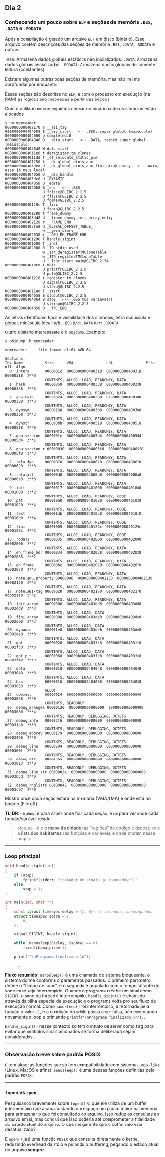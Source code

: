 ## Dia 2

### Conhecendo um pouco sobre `ELF` e seções de memória `.BSS`, `.DATA` e `.RODATA`

Após a compilação é gerado um arquivo `ELF` em disco (binário). Esse arquivo contém descrições das seções de memória `.BSS`, `.DATA`, `.RODATA` e outras.

`.BSS`: Armazena dados globais estáticos não inicializados.
`.DATA`: Armazena dados globais inicializados.
`.RODATA`: Armazena dados globais de somente leitura (constantes).

Existem algumas outras boas seções de memória, mas não irei me aprofundar por enquanto.

Essas seções são descritas no `ELF`, e com o processo em execução (na RAM) as regiões são mapeadas a partir das seções.

Com o utilitário `nm` conseguimos checar no binário onde os símbolos estão alocados

```
$ nm memreader
0000000000402170 r __abi_tag
0000000000404058 B __bss_start   <-- .BSS, super global (maiúsculo)
0000000000404060 b completed.0
0000000000404048 D __data_start   <-- .DATA, também super global (maiúsculo)
0000000000404048 W data_start
00000000004011e0 t deregister_tm_clones
00000000004011d0 T _dl_relocate_static_pie
0000000000401250 t __do_global_dtors_aux
0000000000403de0 d __do_global_dtors_aux_fini_array_entry   <-- .DATA, esse já mais local
0000000000404050 D __dso_handle
0000000000403de8 d _DYNAMIC
0000000000404058 D _edata
0000000000404068 B _end   <-- .BSS
                 U fclose@GLIBC_2.2.5
                 U fflush@GLIBC_2.2.5
                 U fgets@GLIBC_2.2.5
000000000040129c T _fini
                 U fopen@GLIBC_2.2.5
0000000000401280 t frame_dummy
0000000000403dd8 d __frame_dummy_init_array_entry
0000000000402128 r __FRAME_END__
0000000000403fe8 d _GLOBAL_OFFSET_TABLE_
                 w __gmon_start__
0000000000402038 r __GNU_EH_FRAME_HDR
0000000000401290 T handle_sigint
0000000000401000 T _init
0000000000402000 R _IO_stdin_used
                 w _ITM_deregisterTMCloneTable
                 w _ITM_registerTMCloneTable
                 U __libc_start_main@GLIBC_2.34
00000000004010c0 T main
                 U printf@GLIBC_2.2.5
                 U puts@GLIBC_2.2.5
0000000000401210 t register_tm_clones
                 U signal@GLIBC_2.2.5
                 U sleep@GLIBC_2.2.5
00000000004011a0 T _start
0000000000404058 B stdout@GLIBC_2.2.5
0000000000404064 B stop   <-- .BSS tua variável!!
                 U strcspn@GLIBC_2.2.5
0000000000404058 D __TMC_END__
```

As letras identificam tipos e visibilidade dos símbolos, letra maiúscula é global, minúscula local:
`B/b`: `.BSS`
`D/d`: `.DATA`
`R/r`: `.RODATA`

Outro utilitário interessante é o `objdump`.
Exemplo:

```
$ objdump -h memreader

memreader:     file format elf64-x86-64

Sections:
Idx Name          Size      VMA               LMA               File off  Algn
  0 .interp       0000001c  0000000000400318  0000000000400318  00000318  2**0
                  CONTENTS, ALLOC, LOAD, READONLY, DATA
  1 .hash         00000050  0000000000400338  0000000000400338  00000338  2**3
                  CONTENTS, ALLOC, LOAD, READONLY, DATA
  2 .gnu.hash     00000024  0000000000400388  0000000000400388  00000388  2**3
                  CONTENTS, ALLOC, LOAD, READONLY, DATA
  3 .dynsym       00000168  00000000004003b0  00000000004003b0  000003b0  2**3
                  CONTENTS, ALLOC, LOAD, READONLY, DATA
  4 .dynstr       000000bb  0000000000400518  0000000000400518  00000518  2**0
                  CONTENTS, ALLOC, LOAD, READONLY, DATA
  5 .gnu.version  0000001e  00000000004005d4  00000000004005d4  000005d4  2**1
                  CONTENTS, ALLOC, LOAD, READONLY, DATA
  6 .gnu.version_r 00000030  00000000004005f8  00000000004005f8  000005f8  2**3
                  CONTENTS, ALLOC, LOAD, READONLY, DATA
  7 .rela.dyn     00000078  0000000000400628  0000000000400628  00000628  2**3
                  CONTENTS, ALLOC, LOAD, READONLY, DATA
  8 .rela.plt     000000d8  00000000004006a0  00000000004006a0  000006a0  2**3
                  CONTENTS, ALLOC, LOAD, READONLY, DATA
  9 .init         00000017  0000000000401000  0000000000401000  00001000  2**2
                  CONTENTS, ALLOC, LOAD, READONLY, CODE
 10 .plt          000000a0  0000000000401020  0000000000401020  00001020  2**4
                  CONTENTS, ALLOC, LOAD, READONLY, CODE
 11 .text         000001db  00000000004010c0  00000000004010c0  000010c0  2**4
                  CONTENTS, ALLOC, LOAD, READONLY, CODE
 12 .fini         00000009  000000000040129c  000000000040129c  0000129c  2**2
                  CONTENTS, ALLOC, LOAD, READONLY, CODE
 13 .rodata       00000035  0000000000402000  0000000000402000  00002000  2**2
                  CONTENTS, ALLOC, LOAD, READONLY, DATA
 14 .eh_frame_hdr 00000034  0000000000402038  0000000000402038  00002038  2**2
                  CONTENTS, ALLOC, LOAD, READONLY, DATA
 15 .eh_frame     000000bc  0000000000402070  0000000000402070  00002070  2**3
                  CONTENTS, ALLOC, LOAD, READONLY, DATA
 16 .note.gnu.property 00000040  0000000000402130  0000000000402130  00002130  2**3
                  CONTENTS, ALLOC, LOAD, READONLY, DATA
 17 .note.ABI-tag 00000020  0000000000402170  0000000000402170  00002170  2**2
                  CONTENTS, ALLOC, LOAD, READONLY, DATA
 18 .init_array   00000008  0000000000403dd8  0000000000403dd8  00002dd8  2**3
                  CONTENTS, ALLOC, LOAD, DATA
 19 .fini_array   00000008  0000000000403de0  0000000000403de0  00002de0  2**3
                  CONTENTS, ALLOC, LOAD, DATA
 20 .dynamic      000001e0  0000000000403de8  0000000000403de8  00002de8  2**3
                  CONTENTS, ALLOC, LOAD, DATA
 21 .got          00000020  0000000000403fc8  0000000000403fc8  00002fc8  2**3
                  CONTENTS, ALLOC, LOAD, DATA
 22 .got.plt      00000060  0000000000403fe8  0000000000403fe8  00002fe8  2**3
                  CONTENTS, ALLOC, LOAD, DATA
 23 .data         00000010  0000000000404048  0000000000404048  00003048  2**3
                  CONTENTS, ALLOC, LOAD, DATA
 24 .bss          00000010  0000000000404058  0000000000404058  00003058  2**3
                  ALLOC
 25 .comment      00000024  0000000000000000  0000000000000000  00003058  2**0
                  CONTENTS, READONLY
 26 .debug_aranges 00000120  0000000000000000  0000000000000000  00003080  2**4
                  CONTENTS, READONLY, DEBUGGING, OCTETS
 27 .debug_info   000002f6  0000000000000000  0000000000000000  000031a0  2**0
                  CONTENTS, READONLY, DEBUGGING, OCTETS
 28 .debug_abbrev 00000179  0000000000000000  0000000000000000  00003496  2**0
                  CONTENTS, READONLY, DEBUGGING, OCTETS
 29 .debug_line   00000204  0000000000000000  0000000000000000  0000360f  2**0
                  CONTENTS, READONLY, DEBUGGING, OCTETS
 30 .debug_str    000003ba  0000000000000000  0000000000000000  00003813  2**0
                  CONTENTS, READONLY, DEBUGGING, OCTETS
 31 .debug_line_str 000000ca  0000000000000000  0000000000000000  00003bcd  2**0
                  CONTENTS, READONLY, DEBUGGING, OCTETS
 32 .debug_rnglists 00000042  0000000000000000  0000000000000000  00003c97  2**0
```

Mostra onde cada seção estará na memória (VMA/LMA) e onde está no binário (File off).

**TL;DR**: `objdump` é para saber onde fica cada seção, e `nm` para ver onde cada função/variável reside.

> `objdump -h` é o **mapa da cidade** (as “regiões” de código e dados);
> `nm` é a **lista dos habitantes** (as funções e variáveis, e onde moram nesse mapa).

---

### Loop principal

```c
void handle_sigint(int)
{
	if (stop)
		fprintf(stderr, "tratador de sinais ja invocado\n");
	else
		stop = 1;
}

int main(int, char **)
{
	const struct timespec delay = {1, 0}; // segundos, nanosegundos
	struct timespec sobra = {
		0,
	};

	signal(SIGINT, handle_sigint);

	while (nanosleep(&delay, &sobra) == 0)
		(void)chama_probe();

	printf("\nPrograma finalizado.\n");

	...
```

**Fluxo resumido:**
`nanosleep()` é uma chamada de sistema bloqueante, o sistema dorme conforme o parâmetros passados. O primeiro parametro define o "tempo de sono", e o segundo é populado com o tempo faltante do sono caso seja interrompido.
Quando o programa recebe um sinal como `SIGINT`, o sono da thread é interrompido, `handle_sigint()` é chamado através da pilha especial de execução e o programa volta pro seu fluxo de execução normal. Como `nanosleep()` foi interrompido, é retornado pela função o valor `-1`, e a condição do while passa a ser falsa, não executando novamente o loop e printando `printf("\nPrograma finalizado.\n");`.

`handle_sigint()` nesse contexto só tem o intuito de servir como flag para evitar que múltiplos sinais acionados de forma deliberada sejam considerados.

---

### Observação breve sobre padrão POSIX

`C` tem algumas funções que só tem compatibilidade com sistemas `unix-like` (Linux, MacOS e afins).
`nanosleep()` é uma dessas funções definidas pelo padrão `POSIX`.

---

### `fopen` vs `open`

Pesquisando brevemente sobre `fopen()` vi que ele utiliza de um buffer intermediário que acaba custando um espaço um pouco maior na memória para armazenar o que foi consultado do arquivo. Isso reduz as consultas ao arquivo em si, mas concluí que isso poderia até comprometer a fidelidade do estado atual do arquivo. O que me garante que o buffer não está desatualizado?

E `open()` já é uma função `POSIX` que consulta diretamente o kernel, reduzindo overhead da stdio e pulando o buffering, pegando o estado atual do arquivo **sempre**.
